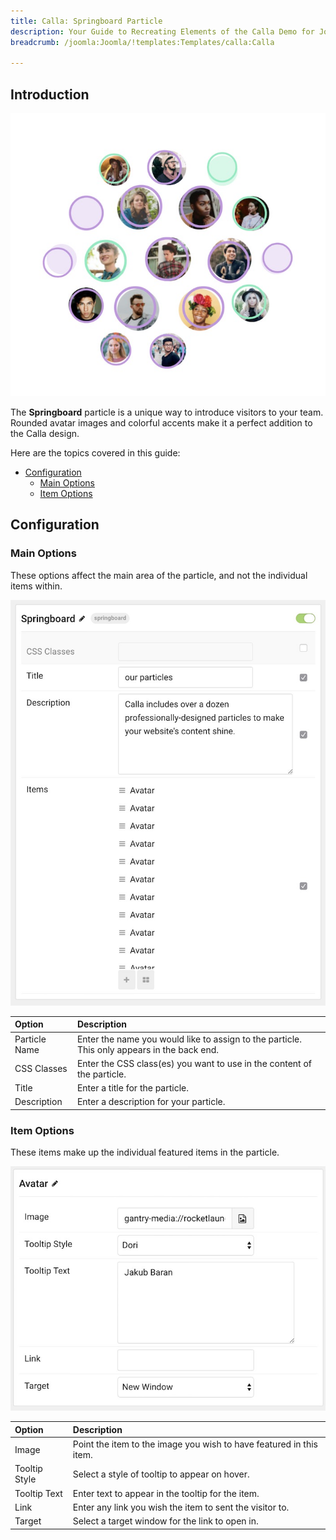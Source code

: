 ```yaml
---
title: Calla: Springboard Particle
description: Your Guide to Recreating Elements of the Calla Demo for Joomla
breadcrumb: /joomla:Joomla/!templates:Templates/calla:Calla

---
```


## Introduction

![](assets/particle_springboard1.jpeg)

The **Springboard** particle is a unique way to introduce visitors to your team. Rounded avatar images and colorful accents make it a perfect addition to the Calla design.

Here are the topics covered in this guide:

* [Configuration](#configuration)
    - [Main Options](#main-options)
    - [Item Options](#item-options)

## Configuration

### Main Options 

These options affect the main area of the particle, and not the individual items within.

![](assets/particle_springboard2.jpeg)

| Option        | Description                                                                                 |
| :-----        | :-----                                                                                      |
| Particle Name | Enter the name you would like to assign to the particle. This only appears in the back end. |
| CSS Classes   | Enter the CSS class(es) you want to use in the content of the particle.                     |
| Title         | Enter a title for the particle.                                                             |
| Description   | Enter a description for your particle.                                                      |

### Item Options

These items make up the individual featured items in the particle.

![](assets/particle_springboard3.jpeg)

| Option        | Description                                                         |
| :-----        | :-----                                                              |
| Image         | Point the item to the image you wish to have featured in this item. |
| Tooltip Style | Select a style of tooltip to appear on hover.                       |
| Tooltip Text  | Enter text to appear in the tooltip for the item.                   |
| Link          | Enter any link you wish the item to sent the visitor to.            |
| Target        | Select a target window for the link to open in.                     |



